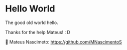 # Hello World

The good old world hello.<br/>


Thanks for the help Mateus!
: D

:link: Mateus Nascimeto: https://github.com/MNascimentoS<br/>